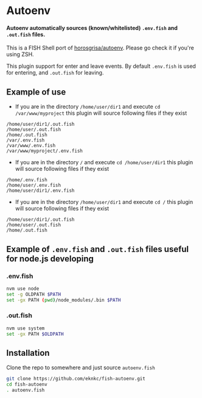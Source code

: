 Autoenv
=======

#### Autoenv automatically sources (known/whitelisted) `.env.fish` and `.out.fish` files.

This is a FISH Shell port of [horosgrisa/autoenv](https://github.com/horosgrisa/autoenv). Please go check it if you're using ZSH.

This plugin support for enter and leave events. By default `.env.fish` is used for entering, and `.out.fish` for leaving.

## Example of use

- If you are in the directory `/home/user/dir1` and execute `cd /var/www/myproject` this plugin will source following files if they exist
```
/home/user/dir1/.out.fish
/home/user/.out.fish
/home/.out.fish
/var/.env.fish
/var/www/.env.fish
/var/www/myproject/.env.fish
```

- If you are in the directory `/` and execute `cd /home/user/dir1` this plugin will source following files if they exist
```
/home/.env.fish
/home/user/.env.fish
/home/user/dir1/.env.fish
```

- If you are in the directory `/home/user/dir1` and execute `cd /` this plugin will source following files if they exist
```
/home/user/dir1/.out.fish
/home/user/.out.fish
/home/.out.fish
```

## Example of `.env.fish` and `.out.fish` files useful for node.js developing

### .env.fish

```sh
nvm use node
set -g OLDPATH $PATH
set -gx PATH (pwd)/node_modules/.bin $PATH
```

### .out.fish
```sh
nvm use system
set -gx PATH $OLDPATH
```

## Installation

Clone the repo to somewhere and just source `autoenv.fish`

```sh
git clone https://github.com/eknkc/fish-autoenv.git
cd fish-autoenv
. autoenv.fish
```

